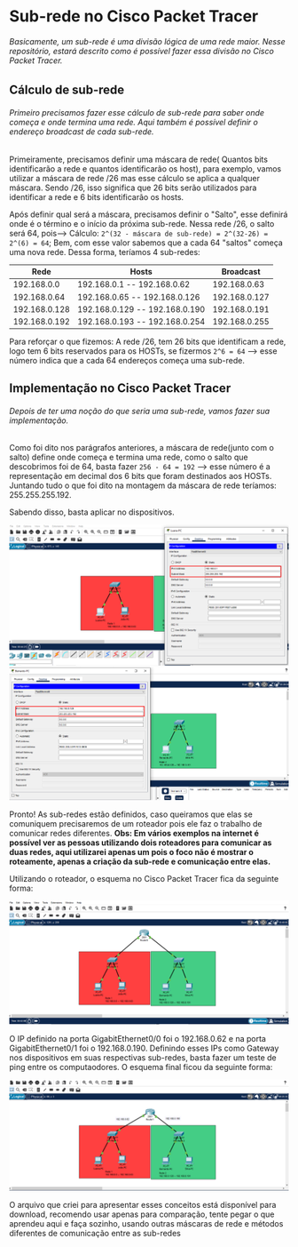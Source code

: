 # Sub-rede no Cisco Packet Tracer
######  Basicamente, um sub-rede é uma divisão lógica de uma rede maior. Nesse repositório, estará descrito como é possível fazer essa divisão no Cisco Packet Tracer.

## Cálculo de sub-rede
###### Primeiro precisamos fazer esse cálculo de sub-rede para saber onde começa e onde termina uma rede. Aqui também é possível definir o endereço broadcast de cada sub-rede. 

Primeiramente, precisamos definir uma máscara de rede( Quantos bits identificarão a rede e quantos identificarão os host), para exemplo, vamos utilizar a máscara de rede /26 mas esse cálculo se aplica a qualquer máscara. Sendo /26, isso significa que 26 bits serão utilizados para identificar a rede e 6 bits identificarão os hosts.

Após definir qual será a máscara, precisamos definir o "Salto", esse definirá onde é o término e o início da próxima sub-rede. Nessa rede /26, o salto será 64, pois--> Cálculo: `2^(32 - máscara de sub-rede) = 2^(32-26) = 2^(6) = 64`; Bem, com esse valor sabemos que a cada 64 "saltos" começa uma nova rede. Dessa forma, teríamos 4 sub-redes: 

| Rede | Hosts | Broadcast
| ---- | ----- | ---------
192.168.0.0 | 192.168.0.1 -- 192.168.0.62 | 192.168.0.63
192.168.0.64 | 192.168.0.65 -- 192.168.0.126 | 192.168.0.127
192.168.0.128 | 192.168.0.129 -- 192.168.0.190 | 192.168.0.191
192.168.0.192 | 192.168.0.193 -- 192.168.0.254 | 192.168.0.255

Para reforçar o que fizemos: A rede /26, tem 26 bits que identificam a rede, logo tem 6 bits reservados para os HOSTs, se fizermos `2^6 = 64` --> esse número indica que a cada 64 endereços começa uma sub-rede.

## Implementação no Cisco Packet Tracer
###### Depois de ter uma noção do que seria uma sub-rede, vamos fazer sua implementação.

Como foi dito nos parágrafos anteriores, a máscara de rede(junto com o salto) define onde começa e termina uma rede, como o salto que descobrimos foi de 64, basta fazer `256 - 64 = 192` --> esse número é a representação em decimal dos 6 bits que foram destinados aos HOSTs. Juntando tudo o que foi dito na montagem da máscara de rede teríamos: 255.255.255.192.

Sabendo disso, basta aplicar no dispositivos.

![sub1](sub1.png)
![sub2](sub2.png)

Pronto! As sub-redes estão definidos, caso queiramos que elas se comuniquem precisaremos de um roteador pois ele faz o trabalho de comunicar redes diferentes. **Obs: Em vários exemplos na internet é possível ver as pessoas utilizando dois roteadores para comunicar as duas redes, aqui utilizarei apenas um pois o foco não é mostrar o roteamente, apenas a criação da sub-rede e comunicação entre elas.**

Utilizando o roteador, o esquema no Cisco Packet Tracer fica da seguinte forma:

![top_1](top.png)

O IP definido na porta GigabitEthernet0/0 foi o 192.168.0.62 e na porta GigabitEthernet0/1 foi o 192.168.0.190. Definindo esses IPs como Gateway nos dispositivos em suas respectivas sub-redes, basta fazer um teste de ping entre os computaodores. O esquema final ficou da seguinte forma:

![final](final.png)

O arquivo que criei para apresentar esses conceitos está disponível para download, recomendo usar apenas para comparação, tente pegar o que aprendeu aqui e faça sozinho, usando outras máscaras de rede e métodos diferentes de comunicação entre as sub-redes 
